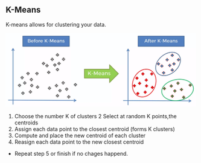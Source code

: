 ## K-Means
K-means allows for clustering your data.

![k-means1](https://github.com/vgorbic1/data-science/blob/master/Machine%20Learning/images/km1.jpg)

1. Choose the number K of clusters
2 Select at random K points,the centroids
3. Assign each data point to the closest centroid (forms K clusters)
4. Compute and place the new centroid of each cluster
5. Reasign each data point to the new closest centroid
- Repeat step 5 or finish if no chages happend.

